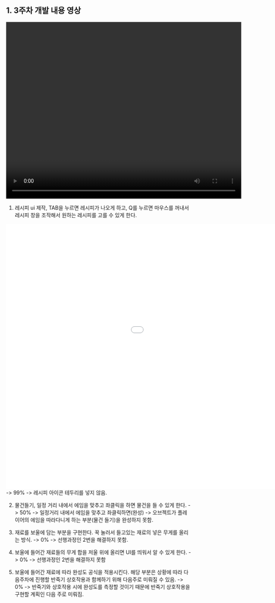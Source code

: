 ## 1. 3주차 개발 내용 영상

<video controls width="640" height="480">

    <source src="files/Video/3주차 개발 내용.mp4" type="video/mp4">

    Sorry, your browser doesn't support embedded videos.

</video>

<br>

1. 레시피 ui 제작, TAB을 누르면 레시피가 나오게 하고, Q를 누르면 마우스를 꺼내서 레시피 창을 조작해서 원하는 레시피를 고를 수 있게 한다.
<iframe src='//gifs.com/embed/racipe-window-lxGwBj' frameborder='0' scrolling='no' width='1280px' height='720px' style='-webkit-backface-visibility: hidden;-webkit-transform: scale(1);' ></iframe>
-> 99%
-> 레시피 아이콘 테두리를 넣지 않음.

2. 물건들기, 일정 거리 내에서 에임을 맞추고 좌클릭을 하면 물건을 들 수 있게 한다.
-> 50%
-> 일정거리 내에서 에임을 맞추고 좌클릭하면(완성)
-> 오브젝트가 플레이어의 에임을 따라다니게 하는 부분(물건 들기)을 완성하지 못함.

3. 재료를 보울에 담는 부분을 구현한다. 꾹 눌러서 들고있는 재료의 넣은 무게를 올리는 방식.
-> 0%
-> 선행과정인 2번을 해결하지 못함.

4. 보울에 들어간 재료들의 무게 합을 저울 위에 올리면 UI를 띄워서 알 수 있게 한다.
-> 0%
-> 선행과정인 2번을 해결하지 못함

5. 보울에 들어간 재료에 따라 완성도 공식을 적용시킨다. 해당 부분은 상황에 따라 다음주차에 진행할 반죽기 상호작용과 함께하기 위해 다음주로 미뤄질 수 있음.
-> 0%
-> 반죽기와 상호작용 시에 완성도를 측정할 것이기 때문에 반죽기 상호작용을 구현할 계획인 다음 주로 미뤄짐.
